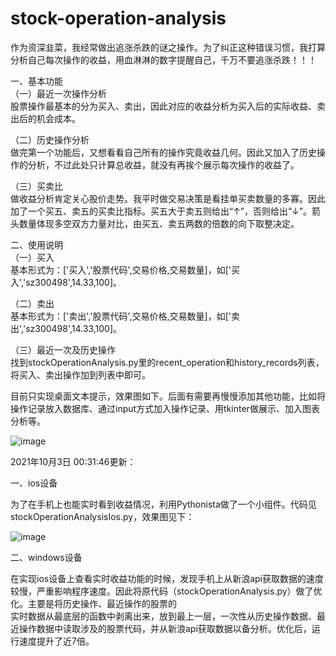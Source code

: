 # stock-operation-analysis
作为资深韭菜，我经常做出追涨杀跌的谜之操作。为了纠正这种错误习惯，我打算分析自己每次操作的收益，用血淋淋的数字提醒自己，千万不要追涨杀跌！！！  

一、基本功能  
（一）最近一次操作分析  
股票操作最基本的分为买入、卖出，因此对应的收益分析为买入后的实际收益、卖出后的机会成本。

（二）历史操作分析  
做完第一个功能后，又想看看自己所有的操作究竟收益几何。因此又加入了历史操作的分析，不过此处只计算总收益，就没有再挨个展示每次操作的收益了。

（三）买卖比  
做收益分析肯定关心股价走势。我平时做交易决策是看挂单买卖数量的多寡。因此加了一个买五、卖五的买卖比指标。买五大于卖五则给出“↑”，否则给出“↓”。箭头数量体现多空双方力量对比，由买五、卖五两数的倍数的向下取整决定。

二、使用说明  
（一）买入  
基本形式为：['买入','股票代码',交易价格,交易数量]，如['买入','sz300498',14.33,100]。

（二）卖出  
基本形式为：['卖出','股票代码',交易价格,交易数量]，如['卖出','sz300498',14.33,100]。

（三）最近一次及历史操作  
找到stockOperationAnalysis.py里的recent_operation和history_records列表，将买入、卖出操作加到列表中即可。

目前只实现桌面文本提示，效果图如下。后面有需要再慢慢添加其他功能，比如将操作记录放入数据库、通过input方式加入操作记录、用tkinter做展示、加入图表分析等。


![image](https://github.com/Hongwei008/stock-operation-analysis/blob/main/%E6%95%88%E6%9E%9C%E5%9B%BE.png)


2021年10月3日 00:31:46更新：  

一、ios设备  

为了在手机上也能实时看到收益情况，利用Pythonista做了一个小组件。代码见stockOperationAnalysisIos.py，效果图见下：  

![image](https://github.com/Hongwei008/stock-operation-analysis/blob/main/ios%E6%95%88%E6%9E%9C%E5%9B%BE.jpg)

二、windows设备  

在实现ios设备上查看实时收益功能的时候，发现手机上从新浪api获取数据的速度较慢，严重影响程序速度。因此将原代码（stockOperationAnalysis.py）做了优化。主要是将历史操作、最近操作的股票的  
实时数据从最底层的函数中剥离出来，放到最上一层，一次性从历史操作数据、最近操作数据中读取涉及的股票代码，并从新浪api获取数据以备分析。优化后，运行速度提升了近7倍。

